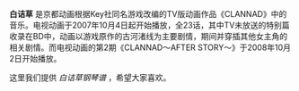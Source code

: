 

**白诘草**
是京都动画根据Key社同名游戏改编的TV版动画作品《CLANNAD》中的音乐。电视动画于2007年10月4日起开始播放，全23话，其中TV未放送的特别篇收录在BD中，动画以游戏原作的古河渚线为主要剧情，期间并穿插其他女主角的相关剧情。而电视动画的第2期《CLANNAD～AFTER
STORY～》于2008年10月2日开始播放。

  
这里我们提供 _白诘草钢琴谱_ ，希望大家喜欢。

